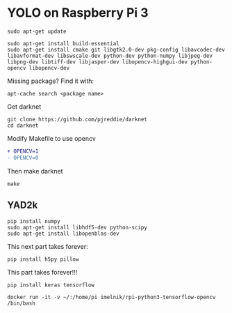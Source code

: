 # YOLO on Raspberry Pi 3

```
sudo apt-get update

sudo apt-get install build-essential
sudo apt-get install cmake git libgtk2.0-dev pkg-config libavcodec-dev libavformat-dev libswscale-dev python-dev python-numpy libjpeg-dev libpng-dev libtiff-dev libjasper-dev libopencv-highgui-dev python-opencv libopencv-dev
```

Missing package?  Find it with: 

```
apt-cache search <package name>
```

Get darknet

```
git clone https://github.com/pjreddie/darknet
cd darknet
```
Modify Makefile to use opencv

```diff
+ OPENCV=1
- OPENCV=0
```

Then make darknet

```
make
```

## YAD2k

```
pip install numpy
sudo apt-get install libhdf5-dev python-scipy
sudo apt-get install libopenblas-dev
```

This next part takes forever:
```
pip install h5py pillow
```
This part takes forever!!!

```
pip install keras tensorflow
```

```
docker run -it -v ~/:/home/pi imelnik/rpi-python3-tensorflow-opencv /bin/bash
```			
